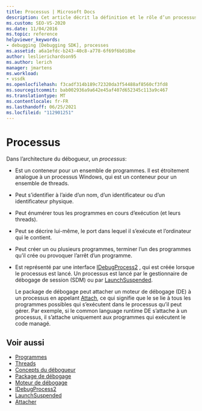 ```yaml
---
title: Processus | Microsoft Docs
description: Cet article décrit la définition et le rôle d’un processus dans l’architecture du débogueur dans Visual Studio.
ms.custom: SEO-VS-2020
ms.date: 11/04/2016
ms.topic: reference
helpviewer_keywords:
- debugging [Debugging SDK], processes
ms.assetid: a6a1efdc-b243-40c8-a778-6f69f6b018be
author: leslierichardson95
ms.author: lerich
manager: jmartens
ms.workload:
- vssdk
ms.openlocfilehash: f3cadf314b189c72320da3f54488af8560cf3fd8
ms.sourcegitcommit: bab002936a9a642e45af407d652345c113a9c467
ms.translationtype: MT
ms.contentlocale: fr-FR
ms.lasthandoff: 06/25/2021
ms.locfileid: "112901251"
---
```

# <a name="processes"></a>Processus
Dans l’architecture du débogueur, un *processus*:

- Est un conteneur pour un ensemble de programmes. Il est étroitement analogue à un processus Windows, qui est un conteneur pour un ensemble de threads.

- Peut s’identifier à l’aide d’un nom, d’un identificateur ou d’un identificateur physique.

- Peut énumérer tous les programmes en cours d’exécution (et leurs threads).

- Peut se décrire lui-même, le port dans lequel il s’exécute et l’ordinateur qui le contient.

- Peut créer un ou plusieurs programmes, terminer l’un des programmes qu’il crée ou provoquer l’arrêt d’un programme.

- Est représenté par une interface [IDebugProcess2](../../extensibility/debugger/reference/idebugprocess2.md) , qui est créée lorsque le processus est lancé. Un processus est lancé par le gestionnaire de débogage de session (SDM) ou par [LaunchSuspended](../../extensibility/debugger/reference/idebugenginelaunch2-launchsuspended.md).

  Le package de débogage peut attacher un moteur de débogage (DE) à un processus en appelant [Attach](../../extensibility/debugger/reference/idebugprocess2-attach.md), ce qui signifie que le se lie à tous les programmes possibles qui s’exécutent dans le processus qu’il peut gérer. Par exemple, si le common language runtime DE s’attache à un processus, il s’attache uniquement aux programmes qui exécutent le code managé.

## <a name="see-also"></a>Voir aussi
- [Programmes](../../extensibility/debugger/programs.md)
- [Threads](../../extensibility/debugger/threads.md)
- [Concepts du débogueur](../../extensibility/debugger/debugger-concepts.md)
- [Package de débogage](../../extensibility/debugger/debug-package.md)
- [Moteur de débogage](../../extensibility/debugger/debug-engine.md)
- [IDebugProcess2](../../extensibility/debugger/reference/idebugprocess2.md)
- [LaunchSuspended](../../extensibility/debugger/reference/idebugenginelaunch2-launchsuspended.md)
- [Attacher](../../extensibility/debugger/reference/idebugprocess2-attach.md)
